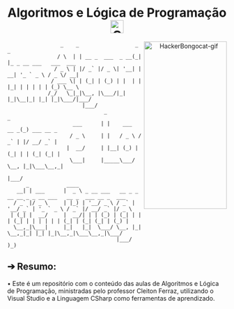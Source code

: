 <div align="center">
  <h1>Algoritmos e Lógica de Programação <img src="https://cdn3.iconfinder.com/data/icons/education-652/64/mathematics-education-calculating-computer-512.png" width="30px" height="30px" alt="ComputerMathematics-pic"></h1>

<div align="center">
  <a href="https://emoji.gg/emoji/1261-hackerbongocat"><img src="https://cdn3.emoji.gg/emojis/1261-hackerbongocat.gif" align="right" width="190" height="385" alt="HackerBongocat-gif"></a>

<div align="left">

```
                 _    _                  _ _
                / \  | | __ _  ___  _ __(_| |_ _ __ ___   ___  ___
               / _ \ | |/ _` |/ _ \| '__| | __| '_ ` _ \ / _ \/ __|
              / ___ \| | (_| | (_) | |  | | |_| | | | | | (_) \__ \
             /_/   \_|_|\__, |\___/|_|  |_|\__|_| |_| |_|\___/|___/
                        |___/
                               _                _
                     ___      | |    ___   __ _(_) ___ __ _
                    / _ \     | |   / _ \ / _` | |/ __/ _` |
                   |  __/     | |__| (_) | (_| | | (_| (_| |
                    \___|     |_____\___/ \__, |_|\___\__,_|
                                          |___/
      _            ____
   __| | ___      |  _ \ _ __ ___   __ _ _ __ __ _ _ __ ___   __ _  ___ __ _  ___
  / _` |/ _ \     | |_) | '__/ _ \ / _` | '__/ _` | '_ ` _ \ / _` |/ __/ _` |/ _ \
 | (_| |  __/     |  __/| | | (_) | (_| | | | (_| | | | | | | (_| | (_| (_| | (_) |
  \__,_|\___|     |_|   |_|  \___/ \__, |_|  \__,_|_| |_| |_|\__,_|\___\__,_|\___/
                                   |___/                            )_)
```
<div align="left">

## ➔ Resumo:

</div>

<div align="left">
• Este é um repositório com o conteúdo das aulas de Algoritmos e Lógica de Programação, ministradas pelo professor Cleiton Ferraz, utilizando o Visual Studio e a Linguagem CSharp como ferramentas de aprendizado.
</div>
